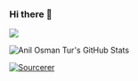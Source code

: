 ### Hi there 👋

<!--
**AnilOsmanTur/AnilOsmanTur** is a ✨ _special_ ✨ repository because its `README.md` (this file) appears on your GitHub profile.

Here are some ideas to get you started:

- 🔭 I’m currently working on ...
- 🌱 I’m currently learning ...
- 👯 I’m looking to collaborate on ...
- 🤔 I’m looking for help with ...
- 💬 Ask me about ...
- 📫 How to reach me: ...
- 😄 Pronouns: ...
- ⚡ Fun fact: ...
-->

![](https://komarev.com/ghpvc/?username=AnilOsmanTur&style=plastic&color=blue)

![Anil Osman Tur's GitHub Stats](https://github-readme-stats.vercel.app/api?username=AnilOsmanTur&show_icons=true&count_private=true)

[![Sourcerer](https://sourcerer.io/icons/logo-sharing.svg)](https://sourcerer.io/anilosmantur)

<!--

[![Sourcerer](https://sourcerer.io/icons/logo-sharing.svg)](https://sourcerer.io/anilosmantur)

-->
